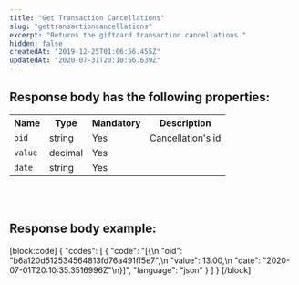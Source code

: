 ```yaml
---
title: "Get Transaction Cancellations"
slug: "gettransactioncancellations"
excerpt: "Returns the giftcard transaction cancellations."
hidden: false
createdAt: "2019-12-25T01:06:56.455Z"
updatedAt: "2020-07-31T20:10:56.639Z"
---
```

## Response body has the following properties: 
<table>
    <tr>
        <th>Name</th>
        <th>Type</th>
        <th>Mandatory</th>
        <th>Description</th>
    </tr>
    <tr>
        <td><code>oid</code></td>
        <td>string</td>
        <td>Yes</td>
        <td>Cancellation's id</td>
    </tr>
 <tr>
        <td><code>value</code></td>
        <td>decimal</td>
        <td>Yes</td>
        <td></td>
    </tr>
 <tr>
        <td><code>date</code></td>
        <td>string</td>
        <td>Yes</td>
        <td></td>
    </tr>
</table>

<br></br>

## Response body example:
[block:code]
{
  "codes": [
    {
      "code": "[{\n        \"oid\": \"b6a120d512534564813fd76a491ff5e7\",\n        \"value\": 13.00,\n        \"date\": \"2020-07-01T20:10:35.3516996Z\"\n}]",
      "language": "json"
    }
  ]
}
[/block]